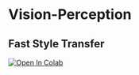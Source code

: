 # Vision-Perception
## Fast Style Transfer
[![Open In Colab](https://colab.research.google.com/assets/colab-badge.svg)](https://colab.research.google.com/drive/1poNfBC2mNgIlJ0ceN-yn8Rt_8vBJuGoh)

